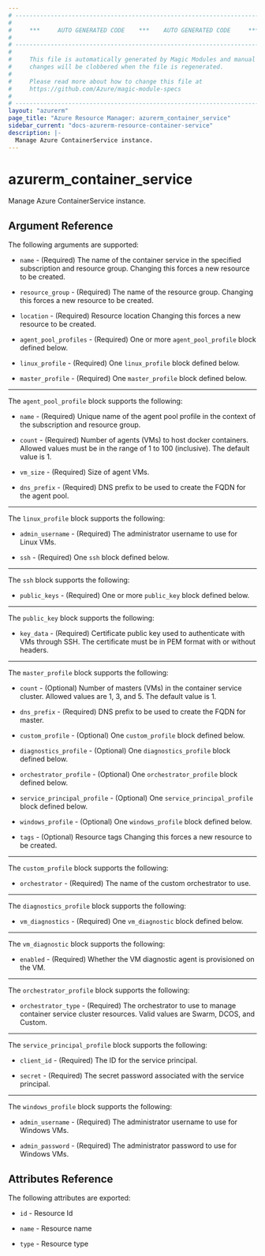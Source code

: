 ```yaml
---
# ----------------------------------------------------------------------------
#
#     ***     AUTO GENERATED CODE    ***    AUTO GENERATED CODE     ***
#
# ----------------------------------------------------------------------------
#
#     This file is automatically generated by Magic Modules and manual
#     changes will be clobbered when the file is regenerated.
#
#     Please read more about how to change this file at
#     https://github.com/Azure/magic-module-specs
#
# ----------------------------------------------------------------------------
layout: "azurerm"
page_title: "Azure Resource Manager: azurerm_container_service"
sidebar_current: "docs-azurerm-resource-container-service"
description: |-
  Manage Azure ContainerService instance.
---
```


# azurerm_container_service

Manage Azure ContainerService instance.


## Argument Reference

The following arguments are supported:

* `name` - (Required) The name of the container service in the specified subscription and resource group. Changing this forces a new resource to be created.

* `resource_group` - (Required) The name of the resource group. Changing this forces a new resource to be created.

* `location` - (Required) Resource location Changing this forces a new resource to be created.

* `agent_pool_profiles` - (Required) One or more `agent_pool_profile` block defined below.

* `linux_profile` - (Required) One `linux_profile` block defined below.

* `master_profile` - (Required) One `master_profile` block defined below.

---

The `agent_pool_profile` block supports the following:

* `name` - (Required) Unique name of the agent pool profile in the context of the subscription and resource group.

* `count` - (Required) Number of agents (VMs) to host docker containers. Allowed values must be in the range of 1 to 100 (inclusive). The default value is 1.

* `vm_size` - (Required) Size of agent VMs.

* `dns_prefix` - (Required) DNS prefix to be used to create the FQDN for the agent pool.

---

The `linux_profile` block supports the following:

* `admin_username` - (Required) The administrator username to use for Linux VMs.

* `ssh` - (Required) One `ssh` block defined below.


---

The `ssh` block supports the following:

* `public_keys` - (Required) One or more `public_key` block defined below.


---

The `public_key` block supports the following:

* `key_data` - (Required) Certificate public key used to authenticate with VMs through SSH. The certificate must be in PEM format with or without headers.

---

The `master_profile` block supports the following:

* `count` - (Optional) Number of masters (VMs) in the container service cluster. Allowed values are 1, 3, and 5. The default value is 1.

* `dns_prefix` - (Required) DNS prefix to be used to create the FQDN for master.

* `custom_profile` - (Optional) One `custom_profile` block defined below.

* `diagnostics_profile` - (Optional) One `diagnostics_profile` block defined below.

* `orchestrator_profile` - (Optional) One `orchestrator_profile` block defined below.

* `service_principal_profile` - (Optional) One `service_principal_profile` block defined below.

* `windows_profile` - (Optional) One `windows_profile` block defined below.

* `tags` - (Optional) Resource tags Changing this forces a new resource to be created.

---

The `custom_profile` block supports the following:

* `orchestrator` - (Required) The name of the custom orchestrator to use.

---

The `diagnostics_profile` block supports the following:

* `vm_diagnostics` - (Required) One `vm_diagnostic` block defined below.


---

The `vm_diagnostic` block supports the following:

* `enabled` - (Required) Whether the VM diagnostic agent is provisioned on the VM.

---

The `orchestrator_profile` block supports the following:

* `orchestrator_type` - (Required) The orchestrator to use to manage container service cluster resources. Valid values are Swarm, DCOS, and Custom.

---

The `service_principal_profile` block supports the following:

* `client_id` - (Required) The ID for the service principal.

* `secret` - (Required) The secret password associated with the service principal.

---

The `windows_profile` block supports the following:

* `admin_username` - (Required) The administrator username to use for Windows VMs.

* `admin_password` - (Required) The administrator password to use for Windows VMs.

## Attributes Reference

The following attributes are exported:

* `id` - Resource Id

* `name` - Resource name

* `type` - Resource type
